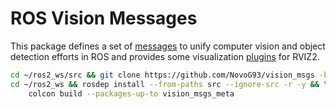 # ROS Vision Messages

This package defines a set of [messages](vision_msgs) to unify computer
vision and object detection efforts in ROS and provides some visualization [plugins](vision_msgs_rviz_plugins) for RVIZ2.


```bash
cd ~/ros2_ws/src && git clone https://github.com/NovoG93/vision_msgs -b ros2
cd ~/ros2_ws && rosdep install --from-paths src --ignore-src -r -y && \
    colcon build --packages-up-to vision_msgs_meta
```
